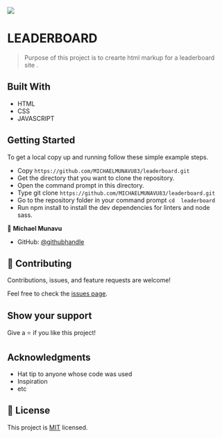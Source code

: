 ![](https://img.shields.io/badge/Microverse-blueviolet)

# LEADERBOARD

> Purpose of this project is to crearte html markup for a leaderboard site .


## Built With

- HTML
- CSS
- JAVASCRIPT


## Getting Started


To get a local copy up and running follow these simple example steps.

- Copy `https://github.com/MICHAELMUNAVU83/leaderboard.git`
- Get the directory that you want to clone the repository.
- Open the command prompt in this directory.
- Type git clone `https://github.com/MICHAELMUNAVU83/leaderboard.git`
- Go to the repository folder in your command prompt `cd  leaderboard`
- Run npm install to install the dev dependencies for linters and node sass.




👤 **Michael Munavu**

- GitHub: [@githubhandle](https://github.com/MICHAELMUNAVU83)
<!-- - Twitter: [@twitterhandle](https://twitter.com/twitterhandle) -->
<!-- - LinkedIn: [LinkedIn](https://linkedin.com/in/linkedinhandle) -->

## 🤝 Contributing

Contributions, issues, and feature requests are welcome!

Feel free to check the [issues page](../../issues/).

## Show your support

Give a ⭐️ if you like this project!

## Acknowledgments

- Hat tip to anyone whose code was used
- Inspiration
- etc

## 📝 License

This project is [MIT](./MIT.md) licensed.
